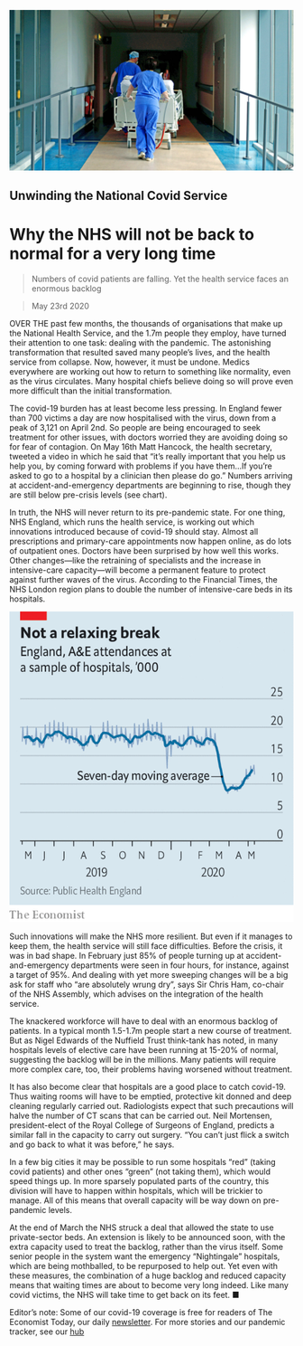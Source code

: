 ![](./images/20200523_BRP004_0.jpg)

## Unwinding the National Covid Service

# Why the NHS will not be back to normal for a very long time

> Numbers of covid patients are falling. Yet the health service faces an enormous backlog

> May 23rd 2020

OVER THE past few months, the thousands of organisations that make up the National Health Service, and the 1.7m people they employ, have turned their attention to one task: dealing with the pandemic. The astonishing transformation that resulted saved many people’s lives, and the health service from collapse. Now, however, it must be undone. Medics everywhere are working out how to return to something like normality, even as the virus circulates. Many hospital chiefs believe doing so will prove even more difficult than the initial transformation.

The covid-19 burden has at least become less pressing. In England fewer than 700 victims a day are now hospitalised with the virus, down from a peak of 3,121 on April 2nd. So people are being encouraged to seek treatment for other issues, with doctors worried they are avoiding doing so for fear of contagion. On May 16th Matt Hancock, the health secretary, tweeted a video in which he said that “it’s really important that you help us help you, by coming forward with problems if you have them...If you’re asked to go to a hospital by a clinician then please do go.” Numbers arriving at accident-and-emergency departments are beginning to rise, though they are still below pre-crisis levels (see chart).

In truth, the NHS will never return to its pre-pandemic state. For one thing, NHS England, which runs the health service, is working out which innovations introduced because of covid-19 should stay. Almost all prescriptions and primary-care appointments now happen online, as do lots of outpatient ones. Doctors have been surprised by how well this works. Other changes—like the retraining of specialists and the increase in intensive-care capacity—will become a permanent feature to protect against further waves of the virus. According to the Financial Times, the NHS London region plans to double the number of intensive-care beds in its hospitals.

![](./images/20200523_BRC170.png)

Such innovations will make the NHS more resilient. But even if it manages to keep them, the health service will still face difficulties. Before the crisis, it was in bad shape. In February just 85% of people turning up at accident-and-emergency departments were seen in four hours, for instance, against a target of 95%. And dealing with yet more sweeping changes will be a big ask for staff who “are absolutely wrung dry”, says Sir Chris Ham, co-chair of the NHS Assembly, which advises on the integration of the health service.

The knackered workforce will have to deal with an enormous backlog of patients. In a typical month 1.5-1.7m people start a new course of treatment. But as Nigel Edwards of the Nuffield Trust think-tank has noted, in many hospitals levels of elective care have been running at 15-20% of normal, suggesting the backlog will be in the millions. Many patients will require more complex care, too, their problems having worsened without treatment.

It has also become clear that hospitals are a good place to catch covid-19. Thus waiting rooms will have to be emptied, protective kit donned and deep cleaning regularly carried out. Radiologists expect that such precautions will halve the number of CT scans that can be carried out. Neil Mortensen, president-elect of the Royal College of Surgeons of England, predicts a similar fall in the capacity to carry out surgery. “You can’t just flick a switch and go back to what it was before,” he says.

In a few big cities it may be possible to run some hospitals “red” (taking covid patients) and other ones “green” (not taking them), which would speed things up. In more sparsely populated parts of the country, this division will have to happen within hospitals, which will be trickier to manage. All of this means that overall capacity will be way down on pre-pandemic levels.

At the end of March the NHS struck a deal that allowed the state to use private-sector beds. An extension is likely to be announced soon, with the extra capacity used to treat the backlog, rather than the virus itself. Some senior people in the system want the emergency “Nightingale” hospitals, which are being mothballed, to be repurposed to help out. Yet even with these measures, the combination of a huge backlog and reduced capacity means that waiting times are about to become very long indeed. Like many covid victims, the NHS will take time to get back on its feet. ■

Editor’s note: Some of our covid-19 coverage is free for readers of The Economist Today, our daily [newsletter](https://www.economist.com/https://my.economist.com/user#newsletter). For more stories and our pandemic tracker, see our [hub](https://www.economist.com//news/2020/03/11/the-economists-coverage-of-the-coronavirus)